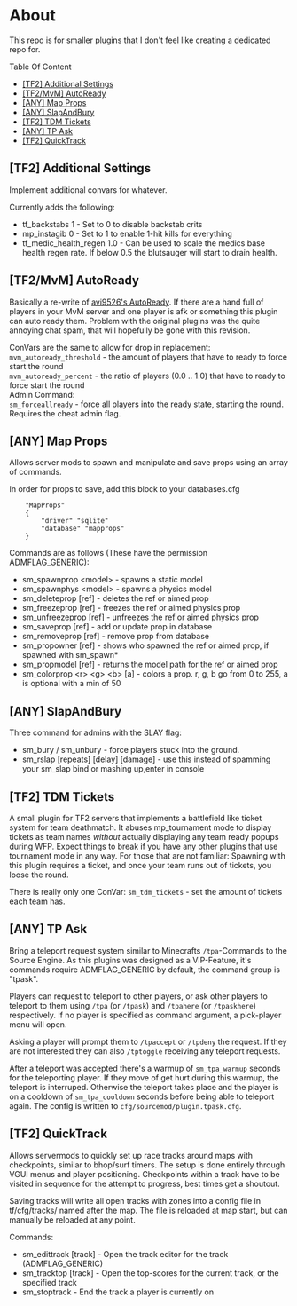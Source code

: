 # About
This repo is for smaller plugins that I don't feel like creating a dedicated repo for.

Table Of Content
* [[TF2] Additional Settings](#TF2-Additional-Settings)
* [[TF2/MvM] AutoReady](#TF2MvM-AutoReady)
* [[ANY] Map Props](#ANY-Map-Props)
* [[ANY] SlapAndBury](#ANY-SlapAndBury)
* [[TF2] TDM Tickets](#TF2-TDM-Tickets)
* [[ANY] TP Ask](#ANY-TP-Ask)
* [[TF2] QuickTrack](#TF2-QuickTrack)

## [TF2] Additional Settings

Implement additional convars for whatever.

Currently adds the following:
* tf_backstabs 1 - Set to 0 to disable backstab crits
* mp_instagib 0 - Set to 1 to enable 1-hit kills for everything
* tf_medic_health_regen 1.0 - Can be used to scale the medics base health regen rate. If below 0.5 the blutsauger will start to drain health.

## [TF2/MvM] AutoReady
Basically a re-write of [avi9526's AutoReady](https://forums.alliedmods.net/showthread.php?t=223141).
If there are a hand full of players in your MvM server and one player is afk or something this plugin can auto ready them.
Problem with the original plugins was the quite annoying chat spam, that will hopefully be gone with this revision.

ConVars are the same to allow for drop in replacement:    
`mvm_autoready_threshold` - the amount of players that have to ready to force start the round    
`mvm_autoready_percent` - the ratio of players (0.0 .. 1.0) that have to ready to force start the round    
Admin Command:    
`sm_forceallready` - force all players into the ready state, starting the round. Requires the cheat admin flag.

## [ANY] Map Props
Allows server mods to spawn and manipulate and save props using an array of commands.

In order for props to save, add this block to your databases.cfg
```
	"MapProps"
	{
		"driver" "sqlite"
		"database" "mapprops"
	}
```

Commands are as follows (These have the permission ADMFLAG_GENERIC):
* sm_spawnprop &lt;model> - spawns a static model
* sm_spawnphys &lt;model> - spawns a physics model
* sm_deleteprop [ref] - deletes the ref or aimed prop
* sm_freezeprop [ref] - freezes the ref or aimed physics prop
* sm_unfreezeprop [ref] - unfreezes the ref or aimed physics prop
* sm_saveprop [ref] - add or update prop in database
* sm_removeprop [ref] - remove prop from database
* sm_propowner [ref] - shows who spawned the ref or aimed prop, if spawned with sm_spawn*
* sm_propmodel [ref] - returns the model path for the ref or aimed prop
* sm_colorprop &lt;r> &lt;g> &lt;b> [a] - colors a prop. r, g, b go from 0 to 255, a is optional with a min of 50

## [ANY] SlapAndBury
Three command for admins with the SLAY flag:
* sm_bury <target> / sm_unbury <target> - force players stuck into the ground.
* sm_rslap <target> [repeats] [delay] [damage] - use this instead of spamming your sm_slap bind or mashing up,enter in console

## [TF2] TDM Tickets
A small plugin for TF2 servers that implements a battlefield like ticket system for team deathmatch.
It abuses mp_tournament mode to display tickets as team names *without* actually displaying any team ready popups during WFP.
Expect things to break if you have any other plugins that use tournament mode in any way.
For those that are not familiar: Spawning with this plugin requires a ticket, and once your team runs out of tickets, you loose the round.

There is really only one ConVar:
`sm_tdm_tickets` - set the amount of tickets each team has.

## [ANY] TP Ask
Bring a teleport request system similar to Minecrafts `/tpa`-Commands to the Source Engine.
As this plugins was designed as a VIP-Feature, it's commands require ADMFLAG_GENERIC by default, the command group is "tpask".

Players can request to teleport to other players, or ask other players to teleport to them using `/tpa` (or `/tpask`) and `/tpahere` (or `/tpaskhere`) respectively.
If no player is specified as command argument, a pick-player menu will open.

Asking a player will prompt them to `/tpaccept` or `/tpdeny` the request. If they are not interested they can also `/tptoggle` receiving any teleport requests.

After a teleport was accepted there's a warmup of `sm_tpa_warmup` seconds for the teleporting player. If they move of get hurt during this warmup, the teleport is interruped.
Otherwise the teleport takes place and the player is on a cooldown of `sm_tpa_cooldown` seconds before being able to teleport again. The config is written to `cfg/sourcemod/plugin.tpask.cfg`.

## [TF2] QuickTrack
Allows servermods to quickly set up race tracks around maps with checkpoints, similar to bhop/surf timers.
The setup is done entirely through VGUI menus and player positioning.
Checkpoints within a track have to be visited in sequence for the attempt to progress, best times get a shoutout.

Saving tracks will write all open tracks with zones into a config file in tf/cfg/tracks/ named after the map.
The file is reloaded at map start, but can manually be reloaded at any point.

Commands:
* sm_edittrack [track] - Open the track editor for the track (ADMFLAG_GENERIC)
* sm_tracktop [track] - Open the top-scores for the current track, or the specified track
* sm_stoptrack - End the track a player is currently on
